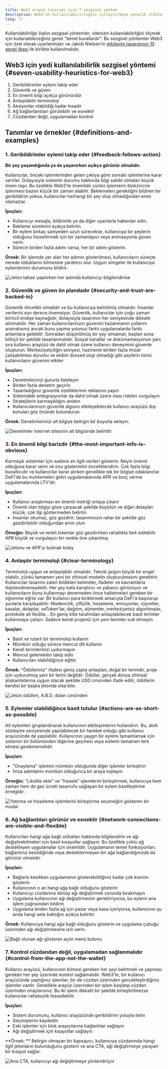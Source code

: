 ```yaml
---
title: Web3 arayüz tasarımı için 7 sezgisel yöntem
description: Web3'ün kullanılabilirliğini iyileştirmeye yönelik ilkeler
lang: tr
---
```


Kullanılabilirliğe ilişkin sezgisel yöntemler, sitenizin kullanılabilirliğini ölçmek için kullanabileceğiniz genel "temel kurallardır".
Bu sezgisel yöntemler Web3 için özel olarak uyarlanmıştır ve Jakob Nielsen'in [etkileşim tasarımının 10 genel ilkesi](https://www.nngroup.com/articles/ten-usability-heuristics/) ile birlikte kullanılmalıdır.

## Web3 için yedi kullanılabilirlik sezgisel yöntemi {#seven-usability-heuristics-for-web3}

1. Geribildirimler eylemi takip eder
2. Güvenlik ve güven
3. En önemli bilgi açıkça görünürdür
4. Anlaşılabilir terminoloji
5. Aksiyonlar olabildiği kadar kısadır
6. Ağ bağlanlantıları görülebilir ve esnektir
7. Cüzdandan değil, uygulamadan kontrol

## Tanımlar ve örnekler {#definitions-and-examples}

### 1. Geribildirimler eylemi takip eder {#feedback-follows-action}

**Bir şey yaşandığında ya da yaşanırken açıkça görünür olmalıdır.**

Kullanıcılar, önceki işlemlerinden gelen çıktıya göre sonraki işlemlerine karar verirler. Dolayısıyla sistemin durumu hakkında bilgi sahibi olmaları büyük önem taşır. Bu özellikle Web3'te önemlidir çünkü işlemlerin blokzincire işlenmesi bazen küçük bir zaman alabilir. Beklemeleri gerektiğini bildiren bir geribildirim yoksa, kullanıcılar herhangi bir şey olup olmadığından emin olamazlar.

**İpuçları:**

- Kullanıcıyı mesajla, bildirimle ya da diğer uyarılarla haberdar edin.
- Bekleme sürelerini açıkça belirtin.
- Bir eylem birkaç saniyeden uzun sürecekse, kullanıcıya bir şeylerin olduğunu hissettirmek için bir zamanlayıcı veya animasyonla güven verin.
- Sürecin birden fazla adımı varsa, her bir adımı gösterin.

**Örnek:**
Bir işlemde yer alan her adımın gösterilmesi, kullanıcıların süreçte nerede olduklarını bilmesine yardımcı olur. Uygun simgeler ile kullanıcıya eylemlerinin durumunu bildirir.

![Jeton takası yapılırken her adımda kullanıcıyı bilgilendirme](./Image1.png)

### 2. Güvenlik ve güven ön plandadır {#security-and-trust-are-backed-in}

Güvenlik öncelikli olmalıdır ve bu kullanıcıya belirtilmiş olmalıdır.
İnsanlar verilerini son derece önemsiyor. Güvenlik, kullanıcılar için çoğu zaman birincil endişe kaynağıdır, dolayısıyla tasarımın her seviyesinde dikkate alınmalıdır. Her zaman kullanıcılarınızın güvenini kazanmanın yollarını aramalısınız ancak bunu yapma yolunuz farklı uygulamalarda farklı anlamlara gelebilir. Sonradan düşünülmüş bir şey olmamalı, baştan sona bilinçli bir şekilde tasarlanmalıdır. Sosyal kanallar ve dokümantasyonun yanı sıra kullanıcı arayüzü de dahil olmak üzere kullanıcı deneyimini güvenle oluşturun. Merkeziyetçiliğin seviyesi, hazinenin birden fazla imzalı çalışabilmesi durumu ve ekibin doxxed olup olmadığı gibi şeylerin tümü kullanıcıların güvenini etkiler

**İpuçları:**

- Denetimlerinizi gururla listeleyin
- Birden fazla denetim geçirin
- Tasarladığınız güvenlik özelliklerinin reklamını yapın
- Sistemdeki entegrasyonlar da dahil olmak üzere olası riskleri vurgulayın
- Stratejilerin karmaşıklığını anlatın
- Kullanıcılarınızın güvenlik algısını etkileyebilecek kullanıcı arayüzü dışı konuları göz önünde bulundurun

**Örnek:**
Denetimlerinizi alt bilgiye belirgin bir boyutta ekleyin.

![Denetimler internet sitesinin alt bilgisinde belirtilir](./Image2.png)

### 3. En önemli bilgi barizdir {#the-most-important-info-is-obvious}

Karmaşık sistemler için sadece en ilgili verileri gösterin. Neyin önemli olduğuna karar verin ve onu gösterimini önceliklendirin.
Çok fazla bilgi bunaltıcıdır ve kullanıcılar karar alırken genellikle tek bir bilgiye odaklanırlar. DeFi'de bu muhtemelen getiri uygulamalarında APR ve borç verme uygulamalarında LTV'dir.

**İpuçları:**

- Kullanıcı araştırması en önemli metriği ortaya çıkarır
- Önemli olan bilgiyi göze çarpacak şekilde büyütün ve diğer detayları küçük, çok ilgi göstermeden belirtin
- İnsanlar okumaz, göz gezdirir; tasarımınızın rahar bir şekilde göz gezdirilebilir olduğundan emin olun

**Örneğin:** Büyük ve renkli tokenlar göz gezdirirken rahatlıkla fark edilebilir. APR büyük ve vurgulayıcı bir renkle öne çıkarılmış.

![Jetonu ve APR'yi bulmak kolay](./Image3.png)

### 4. Anlaşılır terminoloji {#clear-terminology}

Terminoloji uygun ve anlaşılabilir olmalıdır.
Teknik jargon büyük bir engel olabilir, çünkü tamamen yeni bir zihinsel modelin oluşturulmasını gerektirir. Kullanıcılar tasarımı zaten bildikleri kelimeler, ifadeler ve kavramlarla ilişkilendiremeyebilir. Her şey kafa karıştırıcı ve yabancı görünüyor ve kullanıcıların bunu kullanmayı denemeden önce halletmeleri gereken bir öğrenme eğrisi var. Bir kullanıcı para biriktirmek amacıyla DeFi'a başvurup şunlarla karşılaşabilir: Madencilik, çiftçilik, hisseleme, emisyonlar, rüşvetler, kasalar, dolaplar, veToken'lar, dağıtım, dönemler, merkeziyetsiz algoritmalar, protokole ait likidite…
En geniş kitle tarafından anlaşılabilecek basit terimler kullanmaya çalışın. Sadece kendi projeniz için yeni terimler icat etmeyin.

**İpuçları:**

- Basit ve tutarlı bir terminoloji kullanın
- Mümkün olduğu sürece mevcut dili kullanın
- Kendi terimlerinizi uydurmayın
- Mevcut gelenekleri takip edin
- Kullanıcıları olabildiğince eğitin

**Örnek:**
"Ödülleriniz" ifadesi geniş çapta anlaşılan, doğal bir terimdir, proje için uydurulmuş yeni bir terim değildir. Ödüller, gerçek dünya zihinsel alışkanlıklarına uygun olacak şekilde USD cinsinden ifade edilir, ödüllerin kendisi bir başka jetonda olsa bile.

![Jeton ödülleri, A.B.D. doları cinsinden](./Image4.png)

### 5. Eylemler olabildiğince basit tutulur {#actions-are-as-short-as-possible}

Alt eylemleri gruplandırarak kullanıcının etkileşimlerini hızlandırın.
Bu, akıllı sözleşme seviyesinde yapılabilecek bir hareket olduğu gibi kullanıcı arayüzünde de yapılabilir. Kullanıcının yaygın bir eylemi tamamlamak için sistemin bir bölümünden diğerine geçmesi veya sistemi tamamen terk etmesi gerekmemelidir.

**İpuçları:**

- "Onaylama" işlemini mümkün olduğunda diğer işlemler birleştirin
- İmza adımlarını mümkün olduğunca bir araya toplayın

**Örneğin:** "Likidite ekle" ve "hissele" işlemlerini birleştirmek, kullanıcıya hem zaman hem de gaz ücreti tasarrufu sağlayan bir eylem basitleştirme örneğidir.

![Yatırma ve hisseleme işlemlerini birleştirme seçeneğini gösteren bir modal](./Image5.png)

### 6. Ağ bağlantıları görünür ve esnektir {#network-connections-are-visible-and-flexible}

Kullanıcıları hangi ağa bağlı oldukları hakkında bilgilendirin ve ağı değiştirebilmeleri için basit kısayollar sağlayın.
Bu özellikle çoklu ağ destekleyen uygulamalar için önemlidir. Uygulamanın temel fonksiyonları, bağlantınız kesildiğinde veya desteklenmeyen bir ağa bağlandığınızda da görünür olmalıdır.

**İpuçları:**

- Bağlantı kesikken uygulamanın gösterebildiğiniz kadar çok kısmını gösterin
- Kullanıcının o an hangi ağa bağlı olduğunu gösterin
- Kullanıcıyı cüzdanına dönüp ağı değiştirmek zorunda bırakmayın
- Uygulama kullanıcının ağı değiştirmesini gerektiriyorsa, bu eylemi ana işlem çağrısından bildirin
- Uygulama birden fazla ağ için pazar veya kasa içeriyorsa, kullanıcının şu anda hangi sete baktığını açıkça belirtin

**Örnek:** Kullanıcıya hangi ağa bağlı olduğunu gösterin ve uygulama çubuğu üzerinden ağı değiştirmesine izin verin.

![Bağlı olunan ağı gösteren açılır menü butonu](./Image6.png)

### 7. Kontrol cüzdandan değil, uygulamadan sağlanmalıdır {#control-from-the-app-not-the-wallet}

Kullanıcı arayüzü, kullanıcının bilmesi gereken her şeyi belirtmeli ve yapması gereken her şey üzerinde kontrol sağlamalıdır.
Web3'te, bir kullanıcı arayüzünde yaptığınız işlemler, bir de cüzdan üzerinden gerçekleştirdiğiniz işlemler vardır. Genellikle arayüz üzerinden bir işlem başlatıp cüzdan üzerinden onaylarsınız. Bu iki işlem dikkatli bir şekilde birleştirilmezse kullanıcılar rahatsızlık hissedebilir.

**İpuçları:**

- Sistem durumunu, kullanıcı arayüzünde geribildirim yoluyla iletin
- Geçmişlerini kaydedin
- Eski işlemler için blok arayıcılarına bağlantılar sağlayın
- Ağı değiştirmek için kısayollar sağlayın.

\*\*Örnek: \*\* Belirgin olmayan bir kapsayıcı, kullanıcıya cüzdanında hangi ilgili jetonların bulunduğunu gösterir ve ana CTA, ağı değiştirmeye yarayan bir kısayol sağlar.

![Ana CTA, kullanıcıyı ağı değiştirmeye yönlendiriyor](./Image7.png)
